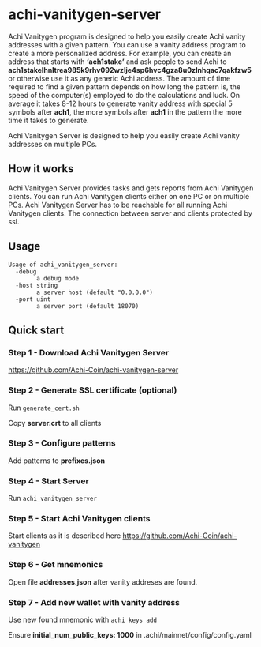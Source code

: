 # achi-vanitygen-server

Achi Vanitygen program is designed to help you easily create Achi vanity addresses with a given pattern.
You can use a vanity address program to create a more personalized address. 
For example, you can create an address that starts with **‘ach1stake’** and ask people to send Achi to 
**ach1stakelhnltrea985k9rhv092wzlje4sp6hvc4gza8u0zlnhqac7qakfzw5** or otherwise use it as any generic Achi address. 
The amount of time required to find a given pattern depends on how long the pattern is, the speed of the computer(s) employed to do the calculations and luck. 
On average it takes 8-12 hours to generate vanity address with special 5 symbols after **ach1**, 
the more symbols after **ach1** in the pattern the more time it takes to generate.

Achi Vanitygen Server is designed to help you easily create Achi vanity addresses on multiple PCs. 

## How it works

Achi Vanitygen Server provides tasks and gets reports from Achi Vanitygen clients. 
You can run Achi Vanitygen clients either on one PC or on multiple PCs. 
Achi Vanitygen Server has to be reachable for all running Achi Vanitygen clients.
The connection between server and clients protected by ssl. 

## Usage

``` 
Usage of achi_vanitygen_server:
  -debug
        a debug mode 
  -host string 
        a server host (default "0.0.0.0") 
  -port uint 
        a server port (default 18070)
```

## Quick start

### Step 1 - Download Achi Vanitygen Server
https://github.com/Achi-Coin/achi-vanitygen-server

### Step 2 - Generate SSL certificate (optional)

Run ```generate_cert.sh```

Copy **server.crt** to all clients

### Step 3 - Configure patterns

Add patterns to **prefixes.json**

### Step 4 - Start Server

Run ```achi_vanitygen_server```

### Step 5 - Start Achi Vanitygen clients

Start clients as it is described here https://github.com/Achi-Coin/achi-vanitygen

### Step 6 - Get mnemonics

Open file **addresses.json** after vanity addreses are found.

### Step 7 - Add new wallet with vanity address
 
Use new found mnemonic with ```achi keys add```

Ensure **initial_num_public_keys: 1000** in .achi/mainnet/config/config.yaml

